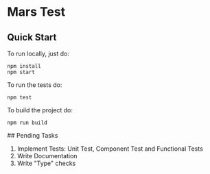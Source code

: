 # Mars Test

## Quick Start

To run locally, just do:

```
npm install
npm start
```

To run the tests do:

```
npm test
```

To build the project do:

```
npm run build
```

## Pending Tasks

1. Implement Tests: Unit Test, Component Test and Functional Tests
2. Write Documentation
3. Write "Type" checks